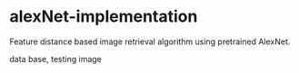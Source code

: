 # alexNet-implementation
Feature distance based image retrieval algorithm using pretrained AlexNet.

data base, testing image
